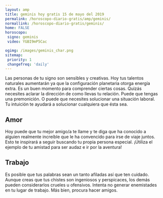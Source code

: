 ```yaml
---
layout: amp
title: geminis hoy gratis 15 de mayo del 2019 
permalink: /horoscopo-diario-gratis/amp/geminis/
normallink: /horoscopo-diario-gratis/geminis/
home: FALSE
horoscopo:
 signo: geminis
 video: YGBI9mP5Cac

ogimg: /images/geminis_char.png
sitemap:
 priority: 1
 changefreq: 'daily'
---
```



Las personas de tu signo son sensibles y creativas. Hoy tus talentos naturales aumentarán ya que la configuración planetaria otorga energía extra. Es un buen momento para comprender ciertas cosas. Quizás necesites aclarar la dirección de como llevas tu relación. Puede que tengas una premonición. O puede que necesites solucionar una situación laboral. Tu intuición te ayudará a solucionar cualquiera que ésta sea.

## Amor

Hoy puede que tu mejor amigo/a te llame y te diga que ha conocido a alguien realmente increíble que le ha convencido  para irse de viaje juntos. Esto te inspirará a seguir buscando tu propia persona especial. ¡Utiliza el ejemplo de tu amistad para ser audaz e ir por la aventura!

## Trabajo

Es posible que tus palabras sean un tanto afiladas así que ten cuidado. Aunque creas que tus chistes son ingeniosos y perspicaces, los demás pueden considerarlos crueles u ofensivos. Intenta no generar enemistades en tu lugar de trabajo. Más bien, procura hacer amigos.